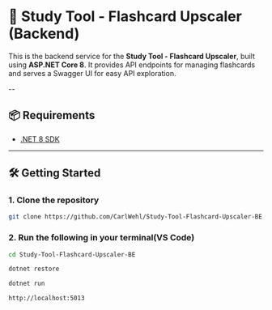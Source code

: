 # 🧠 Study Tool - Flashcard Upscaler (Backend)

This is the backend service for the **Study Tool - Flashcard Upscaler**,
built using **ASP.NET Core 8**. It provides API endpoints for managing flashcards and serves a Swagger UI for easy API exploration.

--

## 📦 Requirements

- [.NET 8 SDK](https://dotnet.microsoft.com/en-us/download/dotnet/8.0)

---

## 🛠️ Getting Started

### 1. Clone the repository

```bash
git clone https://github.com/CarlWehl/Study-Tool-Flashcard-Upscaler-BE.git
```
### 2. Run the following in your terminal(VS Code)
```bash
cd Study-Tool-Flashcard-Upscaler-BE

dotnet restore

dotnet run 

http://localhost:5013


